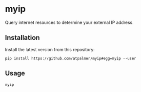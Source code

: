 # myip

Query internet resources to determine your external IP address.

## Installation

Install the latest version from this repository:

    pip install https://github.com/atpalmer/myip#egg=myip --user

## Usage

    myip
